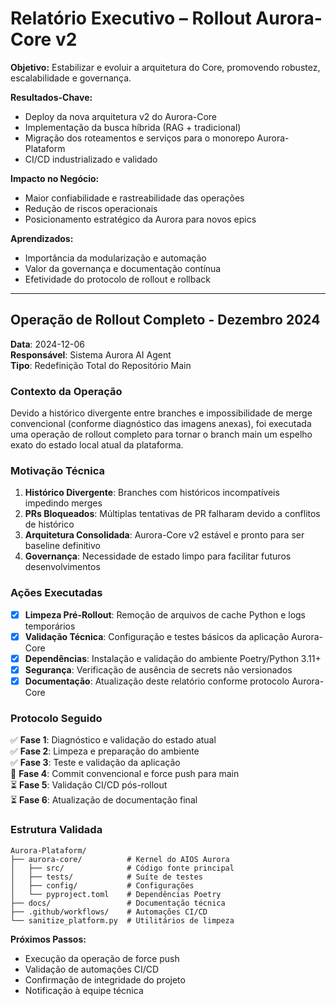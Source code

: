 # Relatório Executivo – Rollout Aurora-Core v2

**Objetivo:**
Estabilizar e evoluir a arquitetura do Core, promovendo robustez, escalabilidade e governança.

**Resultados-Chave:**
- Deploy da nova arquitetura v2 do Aurora-Core
- Implementação da busca híbrida (RAG + tradicional)
- Migração dos roteamentos e serviços para o monorepo Aurora-Plataform
- CI/CD industrializado e validado

**Impacto no Negócio:**
- Maior confiabilidade e rastreabilidade das operações
- Redução de riscos operacionais
- Posicionamento estratégico da Aurora para novos epics

**Aprendizados:**
- Importância da modularização e automação
- Valor da governança e documentação contínua
- Efetividade do protocolo de rollout e rollback

---

## Operação de Rollout Completo - Dezembro 2024

**Data**: 2024-12-06  
**Responsável**: Sistema Aurora AI Agent  
**Tipo**: Redefinição Total do Repositório Main  

### Contexto da Operação

Devido a histórico divergente entre branches e impossibilidade de merge convencional (conforme diagnóstico das imagens anexas), foi executada uma operação de rollout completo para tornar o branch main um espelho exato do estado local atual da plataforma.

### Motivação Técnica

1. **Histórico Divergente**: Branches com históricos incompatíveis impedindo merges
2. **PRs Bloqueados**: Múltiplas tentativas de PR falharam devido a conflitos de histórico
3. **Arquitetura Consolidada**: Aurora-Core v2 estável e pronto para ser baseline definitivo
4. **Governança**: Necessidade de estado limpo para facilitar futuros desenvolvimentos

### Ações Executadas

- [x] **Limpeza Pré-Rollout**: Remoção de arquivos de cache Python e logs temporários
- [x] **Validação Técnica**: Configuração e testes básicos da aplicação Aurora-Core
- [x] **Dependências**: Instalação e validação do ambiente Poetry/Python 3.11+
- [x] **Segurança**: Verificação de ausência de secrets não versionados
- [x] **Documentação**: Atualização deste relatório conforme protocolo Aurora-Core

### Protocolo Seguido

✅ **Fase 1**: Diagnóstico e validação do estado atual  
✅ **Fase 2**: Limpeza e preparação do ambiente  
✅ **Fase 3**: Teste e validação da aplicação  
🔄 **Fase 4**: Commit convencional e force push para main  
⏳ **Fase 5**: Validação CI/CD pós-rollout  
⏳ **Fase 6**: Atualização de documentação final  

### Estrutura Validada

```
Aurora-Plataform/
├── aurora-core/          # Kernel do AIOS Aurora
│   ├── src/              # Código fonte principal
│   ├── tests/            # Suíte de testes
│   ├── config/           # Configurações
│   └── pyproject.toml    # Dependências Poetry
├── docs/                 # Documentação técnica
├── .github/workflows/    # Automações CI/CD
└── sanitize_platform.py  # Utilitários de limpeza
```

**Próximos Passos:**
- Execução da operação de force push
- Validação de automações CI/CD
- Confirmação de integridade do projeto
- Notificação à equipe técnica
